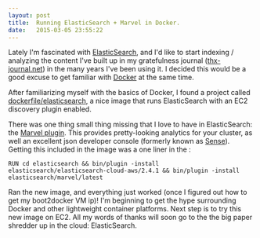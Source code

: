 ```yaml
---
layout: post
title:  Running ElasticSearch + Marvel in Docker.
date:   2015-03-05 23:55:22
---
```


Lately I'm fascinated with [ElasticSearch](http://www.elasticsearch.org/), and I'd like to start indexing / analyzing the content I've built up in my gratefulness journal ([thx-journal.net](http://thx-journal.net)) in the many years I've been using it. I decided this would be a good excuse to get familiar with [Docker](http://docker.com) at the same time.

After familiarizing myself with the basics of Docker, I found a project called [dockerfile/elasticsearch](https://github.com/dockerfile/elasticsearch), a nice image that runs ElasticSearch with an EC2 discovery plugin enabled.

There was one thing small thing missing that I love to have in ElasticSearch: the [Marvel plugin](http://www.elasticsearch.com/products/marvel). This provides pretty-looking analytics for your cluster, as well
 an excellent json developer console (formerly known as [Sense](https://github.com/bleskes/sense)). Getting this included in the image was a one liner in the
 :

 ```
 RUN cd elasticsearch && bin/plugin -install elasticsearch/elasticsearch-cloud-aws/2.4.1 && bin/plugin -install elasticsearch/marvel/latest
 ```

Ran the new image, and everything just worked (once I figured out how to get my boot2docker VM ip)! I'm beginning to get the hype surrounding Docker and other lightweight container platforms. Next step is to try this new image on EC2. All my words of thanks will soon go to the the big paper shredder up in the cloud: ElasticSearch.